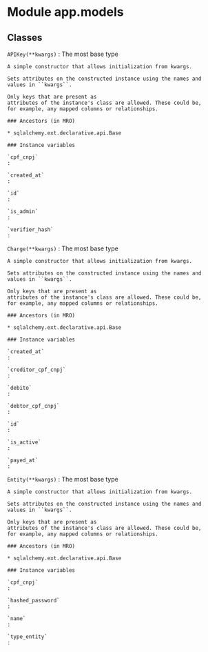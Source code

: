 Module app.models
=================

Classes
-------

`APIKey(**kwargs)`
:   The most base type
    
    A simple constructor that allows initialization from kwargs.
    
    Sets attributes on the constructed instance using the names and
    values in ``kwargs``.
    
    Only keys that are present as
    attributes of the instance's class are allowed. These could be,
    for example, any mapped columns or relationships.

    ### Ancestors (in MRO)

    * sqlalchemy.ext.declarative.api.Base

    ### Instance variables

    `cpf_cnpj`
    :

    `created_at`
    :

    `id`
    :

    `is_admin`
    :

    `verifier_hash`
    :

`Charge(**kwargs)`
:   The most base type
    
    A simple constructor that allows initialization from kwargs.
    
    Sets attributes on the constructed instance using the names and
    values in ``kwargs``.
    
    Only keys that are present as
    attributes of the instance's class are allowed. These could be,
    for example, any mapped columns or relationships.

    ### Ancestors (in MRO)

    * sqlalchemy.ext.declarative.api.Base

    ### Instance variables

    `created_at`
    :

    `creditor_cpf_cnpj`
    :

    `debito`
    :

    `debtor_cpf_cnpj`
    :

    `id`
    :

    `is_active`
    :

    `payed_at`
    :

`Entity(**kwargs)`
:   The most base type
    
    A simple constructor that allows initialization from kwargs.
    
    Sets attributes on the constructed instance using the names and
    values in ``kwargs``.
    
    Only keys that are present as
    attributes of the instance's class are allowed. These could be,
    for example, any mapped columns or relationships.

    ### Ancestors (in MRO)

    * sqlalchemy.ext.declarative.api.Base

    ### Instance variables

    `cpf_cnpj`
    :

    `hashed_password`
    :

    `name`
    :

    `type_entity`
    :